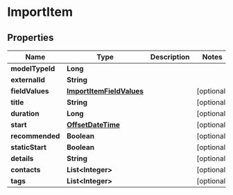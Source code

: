 
# ImportItem

## Properties
Name | Type | Description | Notes
------------ | ------------- | ------------- | -------------
**modelTypeId** | **Long** |  | 
**externalId** | **String** |  | 
**fieldValues** | [**ImportItemFieldValues**](ImportItemFieldValues.md) |  |  [optional]
**title** | **String** |  |  [optional]
**duration** | **Long** |  |  [optional]
**start** | [**OffsetDateTime**](OffsetDateTime.md) |  |  [optional]
**recommended** | **Boolean** |  |  [optional]
**staticStart** | **Boolean** |  |  [optional]
**details** | **String** |  |  [optional]
**contacts** | **List&lt;Integer&gt;** |  |  [optional]
**tags** | **List&lt;Integer&gt;** |  |  [optional]



